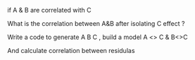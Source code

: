 if A & B are correlated with C 

What is the correlation between A&B after isolating C effect ? 

Write a code to generate A B C , build a model  A <> C & B<>C 

And calculate correlation between residulas 